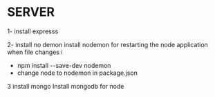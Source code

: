 
# SERVER
1- install expresss

2- install no demon 
install nodemon for restarting the node application when file changes i

-   npm install --save-dev nodemon
-   change node to nodemon in package.json

3 install mongo
Install mongodb for node